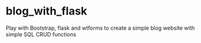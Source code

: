 # blog_with_flask
Play with Bootstrap, flask and wtforms to create a simple blog website with simple SQL CRUD functions
